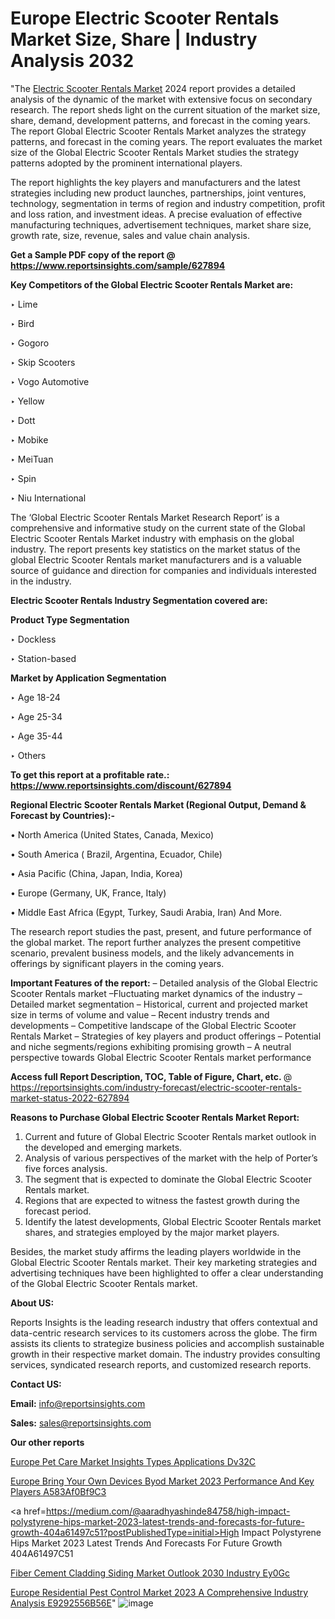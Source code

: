 # Europe Electric Scooter Rentals Market Size, Share | Industry Analysis 2032

"The <a href=https://www.reportsinsights.com/sample/627894>Electric Scooter Rentals Market</a> 2024 report provides a detailed analysis of the dynamic of the market with extensive focus on secondary research. The report sheds light on the current situation of the market size, share, demand, development patterns, and forecast in the coming years. The report Global Electric Scooter Rentals Market analyzes the strategy patterns, and forecast in the coming years. The report evaluates the market size of the Global Electric Scooter Rentals Market studies the strategy patterns adopted by the prominent international players.

The report highlights the key players and manufacturers and the latest strategies including new product launches, partnerships, joint ventures, technology, segmentation in terms of region and industry competition, profit and loss ration, and investment ideas. A precise evaluation of effective manufacturing techniques, advertisement techniques, market share size, growth rate, size, revenue, sales and value chain analysis.

<strong>Get a Sample PDF copy of the report @ <a href=https://www.reportsinsights.com/sample/627894 style=color:#0000ff;>https://www.reportsinsights.com/sample/627894</a></strong>

<strong>Key Competitors of the Global Electric Scooter Rentals Market are:</strong>

‣ Lime

‣ Bird

‣ Gogoro

‣ Skip Scooters

‣ Vogo Automotive

‣ Yellow

‣ Dott

‣ Mobike

‣ MeiTuan

‣ Spin

‣ Niu International

The ‘Global Electric Scooter Rentals Market Research Report’ is a comprehensive and informative study on the current state of the Global Electric Scooter Rentals Market industry with emphasis on the global industry. The report presents key statistics on the market status of the global Electric Scooter Rentals market manufacturers and is a valuable source of guidance and direction for companies and individuals interested in the industry.

<strong>Electric Scooter Rentals Industry Segmentation covered are:</strong>

<strong>Product Type Segmentation</strong>

‣    Dockless

‣ Station-based

<strong>Market by Application Segmentation</strong>

‣   Age 18-24

‣ Age 25-34

‣ Age 35-44

‣ Others

<strong>To get this report at a profitable rate.: <a href=https://www.reportsinsights.com/discount/627894 style=color:#0000ff;>https://www.reportsinsights.com/discount/627894</a></strong>

<strong>Regional Electric Scooter Rentals Market (Regional Output, Demand &amp; Forecast by Countries):-</strong>

• North America (United States, Canada, Mexico)

• South America ( Brazil, Argentina, Ecuador, Chile)

• Asia Pacific (China, Japan, India, Korea)

• Europe (Germany, UK, France, Italy)

• Middle East Africa (Egypt, Turkey, Saudi Arabia, Iran) And More.

The research report studies the past, present, and future performance of the global market. The report further analyzes the present competitive scenario, prevalent business models, and the likely advancements in offerings by significant players in the coming years.

<strong>Important Features of the report:</strong>
– Detailed analysis of the Global Electric Scooter Rentals market
–Fluctuating market dynamics of the industry
–Detailed market segmentation
– Historical, current and projected market size in terms of volume and value
– Recent industry trends and developments
– Competitive landscape of the Global Electric Scooter Rentals Market
– Strategies of key players and product offerings
– Potential and niche segments/regions exhibiting promising growth
– A neutral perspective towards Global Electric Scooter Rentals market performance

<strong>Access full Report Description, TOC, Table of Figure, Chart, etc. </strong>@   <a href=https://reportsinsights.com/industry-forecast/electric-scooter-rentals-market-status-2022-627894 style=color:#0000ff;>https://reportsinsights.com/industry-forecast/electric-scooter-rentals-market-status-2022-627894</a>

<strong>Reasons to Purchase Global Electric Scooter Rentals Market Report:</strong>
1. Current and future of Global Electric Scooter Rentals market outlook in the developed and emerging markets.
2. Analysis of various perspectives of the market with the help of Porter’s five forces analysis.
3. The segment that is expected to dominate the Global Electric Scooter Rentals market.
4. Regions that are expected to witness the fastest growth during the forecast period.
5. Identify the latest developments, Global Electric Scooter Rentals market shares, and strategies employed by the major market players.

Besides, the market study affirms the leading players worldwide in the Global Electric Scooter Rentals market. Their key marketing strategies and advertising techniques have been highlighted to offer a clear understanding of the Global Electric Scooter Rentals market.

<strong><strong>About US</strong>:</strong>

Reports Insights is the leading research industry that offers contextual and data-centric research services to its customers across the globe. The firm assists its clients to strategize business policies and accomplish sustainable growth in their respective market domain. The industry provides consulting services, syndicated research reports, and customized research reports.

<strong>Contact US:</strong>

<p class=><b>Email:</b> <a href=mailto:info@reportsinsights.com>info@reportsinsights.com</a></p>
<p class=><b>Sales:</b> <a href=mailto:sales@reportsinsights.com>sales@reportsinsights.com</a></p>

<strong>Our other reports</strong>

<a href=https://www.linkedin.com/pulse/europe-pet-care-market-insights-types-applications-dv32c/>Europe Pet Care Market Insights Types Applications Dv32C</a>

<a href=https://medium.com/@reportsinsights.aj/europe-bring-your-own-devices-byod-market-2023-performance-and-key-players-a583af0bf9c3>Europe Bring Your Own Devices Byod Market 2023 Performance And Key Players A583Af0Bf9C3</a>

<a href=https://medium.com/@aaradhyashinde84758/high-impact-polystyrene-hips-market-2023-latest-trends-and-forecasts-for-future-growth-404a61497c51?postPublishedType=initial>High Impact Polystyrene Hips Market 2023 Latest Trends And Forecasts For Future Growth 404A61497C51</a>

<a href=https://www.linkedin.com/pulse/fiber-cement-cladding-siding-market-outlook-2030-industry-ey0gc/>Fiber Cement Cladding Siding Market Outlook 2030 Industry Ey0Gc</a>

<a href=https://medium.com/@akitotamura255/europe-residential-pest-control-market-2023-a-comprehensive-industry-analysis-e9292556b56e>Europe Residential Pest Control Market 2023 A Comprehensive Industry Analysis E9292556B56E</a>"
![image](https://github.com/aanak123/RIMarketer1/assets/158471119/e8412f3d-c0cc-4409-b28e-bef8f77b3827)
